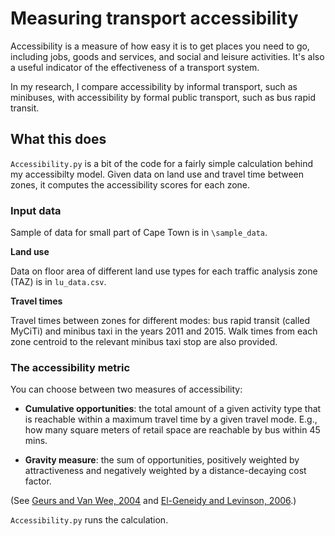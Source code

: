 # Measuring transport accessibility


Accessibility is a measure of how easy it is to get places you need to go, including jobs, goods and services, and social and leisure activities. It's also a useful indicator of the effectiveness of a transport system. 

In my research, I compare accessibility by informal transport, such as minibuses, with accessibility by formal public transport, such as bus rapid transit. 


## What this does

`Accessibility.py` is a bit of the code for a fairly simple calculation behind my accessibilty model. Given data on land use and travel time between zones, it computes the accessibility scores for each zone. 

### Input data

Sample of data for small part of Cape Town is in `\sample_data`.

**Land use**

Data on floor area of different land use types for each traffic analysis zone (TAZ) is in `lu_data.csv`. 

**Travel times**

Travel times between zones for different modes: bus rapid transit (called MyCiTi) and minibus taxi in the years 2011 and 2015. Walk times from each zone centroid to the relevant minibus taxi stop are also provided. 

### The accessibility metric

You can choose between two measures of accessibility: 

- **Cumulative opportunities**: the total amount of a given activity type that is reachable within a maximum travel time by a given travel mode. E.g., how many square meters of retail space are reachable by bus within 45 mins.

- **Gravity measure**: the sum of opportunities, positively weighted by attractiveness and negatively weighted by a distance-decaying cost factor. 

(See [Geurs and Van Wee, 2004](http://www.sciencedirect.com/science/article/pii/S0966692303000607) and [El-Geneidy and Levinson, 2006](http://conservancy.umn.edu/handle/11299/638).)

`Accessibility.py` runs the calculation.

